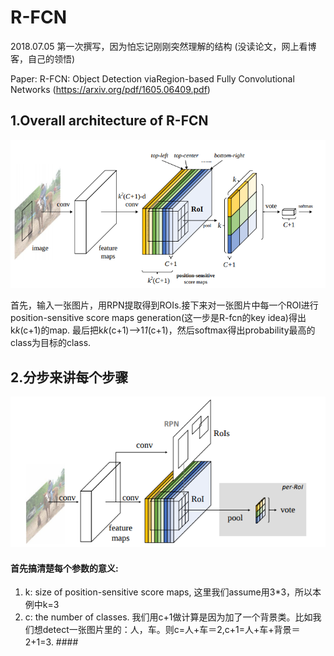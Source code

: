 # R-FCN
2018.07.05  第一次撰写，因为怕忘记刚刚突然理解的结构 (没读论文，网上看博客，自己的领悟)

Paper: R-FCN: Object Detection viaRegion-based Fully Convolutional Networks (https://arxiv.org/pdf/1605.06409.pdf)


## 1.Overall architecture of R-FCN
![Overall architecture of R-FCN](image/R-FCN1.png)

首先，输入一张图片，用RPN提取得到ROIs.接下来对一张图片中每一个ROI进行position-sensitive score maps generation(这一步是R-fcn的key idea)得出k*k*(c+1)的map. 最后把k*k*(c+1)-->1*1*(c+1)，然后softmax得出probability最高的class为目标的class.

## 2.分步来讲每个步骤
![key idea of R-fcn ----> position-sensitive score maps](image/R-FCN2.png)
#### 首先搞清楚每个参数的意义:
1. k: size of position-sensitive score maps, 这里我们assume用3*3，所以本例中k=3
2. c: the number of classes. 我们用c+1做计算是因为加了一个背景类。比如我们想detect一张图片里的：人，车。则c=人+车＝2,c+1=人+车+背景＝2+1=3.
####　
